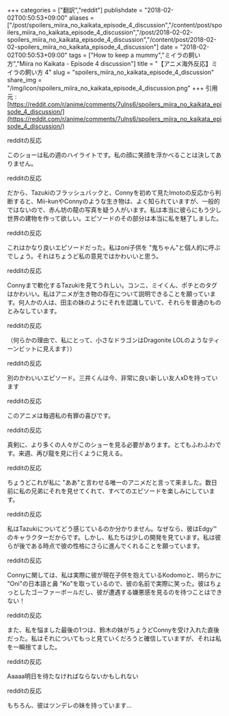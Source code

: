 +++
categories = ["翻訳","reddit"]
publishdate = "2018-02-02T00:50:53+09:00"
aliases = ["/post/spoilers_miira_no_kaikata_episode_4_discussion","/content/post/spoilers_miira_no_kaikata_episode_4_discussion","/post/2018-02-02-spoilers_miira_no_kaikata_episode_4_discussion","/content/post/2018-02-02-spoilers_miira_no_kaikata_episode_4_discussion"]
date = "2018-02-02T00:50:53+09:00"
tags = ["How to keep a mummy","ミイラの飼い方","Miira no Kaikata - Episode 4 discussion"]
title = "【アニメ海外反応】ミイラの飼い方 4"
slug = "spoilers_miira_no_kaikata_episode_4_discussion"
share_img = "/img/icon/spoilers_miira_no_kaikata_episode_4_discussion.png"
+++
引用元 : [https://reddit.com/r/anime/comments/7ulns6/spoilers_miira_no_kaikata_episode_4_discussion/](https://reddit.com/r/anime/comments/7ulns6/spoilers_miira_no_kaikata_episode_4_discussion/)

<p><span class="reddit-comment">redditの反応</span></p>このショーは私の週のハイライトです。私の顔に笑顔を浮かべることは決してありません。

<p><span class="reddit-comment">redditの反応</span></p>だから、Tazukiのフラッシュバックと、Connyを初めて見たImotoの反応から判断すると、Mii-kunやConnyのような生き物は、よく知られていますが、一般的ではないので、赤ん坊の龍の写真を疑う人がいます。私は本当に彼らにもう少し世界の建物を作って欲しい。エピソードのその部分は本当に私を魅了しました。

<p><span class="reddit-comment">redditの反応</span></p>これはかなり良いエピソードだった。私はoni子供を "鬼ちゃん"と個人的に呼ぶでしょう。それはちょうど私の意見ではかわいいと思う。

<p><span class="reddit-comment">redditの反応</span></p>Connyまで軟化するTazukiを見てうれしい。コンニ、ミイくん、ポチとのタグはかわいい。私はアニメが生き物の存在について説明できることを願っています。何人かの人は、田主の妹のようにそれを認識していて、それらを普通のものとみなしています。

<p><span class="reddit-comment">redditの反応</span></p>（何らかの理由で、私にとって、小さなドラゴンはDragonite LOLのようなティーンビットに見えます））

<p><span class="reddit-comment">redditの反応</span></p>別のかわいいエピソード。三井くんは今、非常に良い新しい友人xDを持っています

<p><span class="reddit-comment">redditの反応</span></p>このアニメは毎週私の有罪の喜びです。

<p><span class="reddit-comment">redditの反応</span></p>真剣に、より多くの人々がこのショーを見る必要があります。とてもふわふわです。来週、再び龍を見に行くように見える。

<p><span class="reddit-comment">redditの反応</span></p>ちょうどこれが私に "ああ"と言わせる唯一のアニメだと言って来ました。数日前に私の兄弟にそれを見せてくれて、すべてのエピソードを楽しみにしています。

<p><span class="reddit-comment">redditの反応</span></p>私はTazukiについてどう感じているのか分かりません。なぜなら、彼はEdgy™のキャラクターだからです。しかし、私たちは少しの開発を見ています。私は彼らが後である時点で彼の性格にさらに進んでくれることを願っています。

<p><span class="reddit-comment">redditの反応</span></p>Connyに関しては、私は実際に彼が現在子供を抱えているKodomoと、明らかに "Oni"の日本語と鼻 "Ko"を取っているので、彼の名前で実際に笑った。彼はちょっとしたゴーファーボールだし、彼が遭遇する嫌悪感を見るのを待つことはできない！

<p><span class="reddit-comment">redditの反応</span></p>また、私を悩ました最後の1つは、鈴木の妹がちょうどConnyを受け入れた直後だった。私はそれについてもっと見ていくだろうと確信していますが、それは私を一瞬捨てました。

<p><span class="reddit-comment">redditの反応</span></p>Aaaaa明日を待たなければならないかもしれない

<p><span class="reddit-comment">redditの反応</span></p>もちろん、彼はツンデレの妹を持っています...
